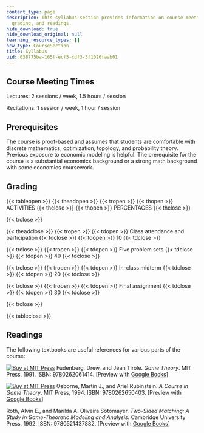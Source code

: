 ```yaml
---
content_type: page
description: This syllabus section provides information on course meeting times, prerequisites,
  grading, and readings.
hide_download: true
hide_download_original: null
learning_resource_types: []
ocw_type: CourseSection
title: Syllabus
uid: 038775ba-165f-ecf5-cdf3-3f1026faab01
---
```


Course Meeting Times
--------------------

Lectures: 2 sessions / week, 1.5 hours / session

Recitations: 1 session / week, 1 hour / session

Prerequisites
-------------

The course is proof-based and assumes that students are comfortable with discrete mathematics, optimization, topology, and probability theory. Previous exposure to economic modeling is helpful. The prerequisite for the course is a substantial economics background or a strong math background with some economics coursework.  

Grading
-------

{{< tableopen >}}
{{< theadopen >}}
{{< tropen >}}
{{< thopen >}}
ACTIVITIES
{{< thclose >}}
{{< thopen >}}
PERCENTAGES
{{< thclose >}}

{{< trclose >}}

{{< theadclose >}}
{{< tropen >}}
{{< tdopen >}}
Class attendance and participation
{{< tdclose >}}
{{< tdopen >}}
10
{{< tdclose >}}

{{< trclose >}}
{{< tropen >}}
{{< tdopen >}}
Five problem sets
{{< tdclose >}}
{{< tdopen >}}
40
{{< tdclose >}}

{{< trclose >}}
{{< tropen >}}
{{< tdopen >}}
In-class midterm
{{< tdclose >}}
{{< tdopen >}}
20
{{< tdclose >}}

{{< trclose >}}
{{< tropen >}}
{{< tdopen >}}
Final assignment
{{< tdclose >}}
{{< tdopen >}}
30
{{< tdclose >}}

{{< trclose >}}

{{< tableclose >}}

Readings
--------

The following textbooks are useful references for various parts of the course:

[![Buy at MIT Press](/images/mp_logo.gif)](https://mitpress.mit.edu/9780262061414) Fudenberg, Drew, and Jean Tirole. _Game Theory_. MIT Press, 1991. ISBN: 9780262061414. \[Preview with [Google Books](http://books.google.com/books?id=pFPHKwXro3QC&pg=PAfrontcover)\]

[![Buy at MIT Press](/images/mp_logo.gif)](https://mitpress.mit.edu/9780262650403) Osborne, Martin J., and Ariel Rubinstein. _A Course in Game Theory_. MIT Press, 1994. ISBN: 9780262650403. \[Preview with [Google Books](http://books.google.com/books?id=5ntdaYX4LPkC&pg=PAfrontcover)\]

Roth, Alvin E., and Marilda A. Oliveira Sotomayer. _Two-Sided Matching: A Study in Game-Theoretic Modeling and Analysis_. Cambridge University Press, 1992. ISBN: 9780521437882. \[Preview with [Google Books](http://books.google.com/books?id=JZNGHTZ6qX4C&pg=PAfrontcover)\]